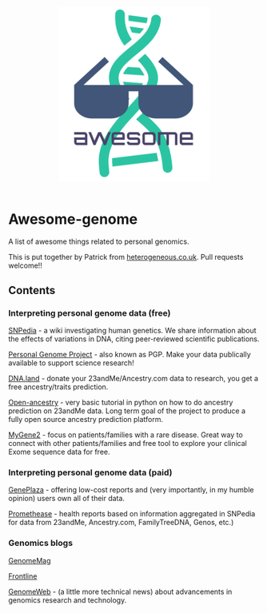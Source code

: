 
<p align="center">
  <br>
  <img width="300" src="https://github.com/heterogeneous-research/awesome-genome/blob/master/awesome-genome-crop.png" alt="awesome">
  <br>
  <br>
</p>

# Awesome-genome
A list of awesome things related to personal genomics.

This is put together by Patrick from [heterogeneous.co.uk](https://heterogeneous.co.uk). Pull requests welcome!!

## Contents
### Interpreting personal genome data (free)
[SNPedia](https://www.snpedia.com/) - a wiki investigating human genetics. We share information about the effects of variations in DNA, citing peer-reviewed scientific publications.

[Personal Genome Project](https://pgp.med.harvard.edu/) - also known as PGP. Make your data publically available to support science research!

[DNA.land](https://dna.land/) - donate your 23andMe/Ancestry.com data to research, you get a free ancestry/traits prediction.

[Open-ancestry](https://github.com/heterogeneous-research/open-ancestry) - very basic tutorial in python on how to do ancestry prediction on 23andMe data. Long term goal of the project to produce a fully open source ancestry prediction platform.

[MyGene2](https://mygene2.org/MyGene2/) - focus on patients/families with a rare disease. Great way to connect with other patients/families and free tool to explore your clinical Exome sequence data for free.

### Interpreting personal genome data (paid)
[GenePlaza](https://www.geneplaza.com/) - offering low-cost reports and (very importantly, in my humble opinion) users own all of their data.

[Promethease](https://promethease.com/) - health reports based on information aggregated in SNPedia for data from 23andMe, Ancestry.com, FamilyTreeDNA, Genos, etc.)


### Genomics blogs
[GenomeMag](http://genomemag.com/blog/)

[Frontline](http://www.frontlinegenomics.com/)

[GenomeWeb](https://www.genomeweb.com/) - (a little more technical news) about advancements in genomics research and technology.


